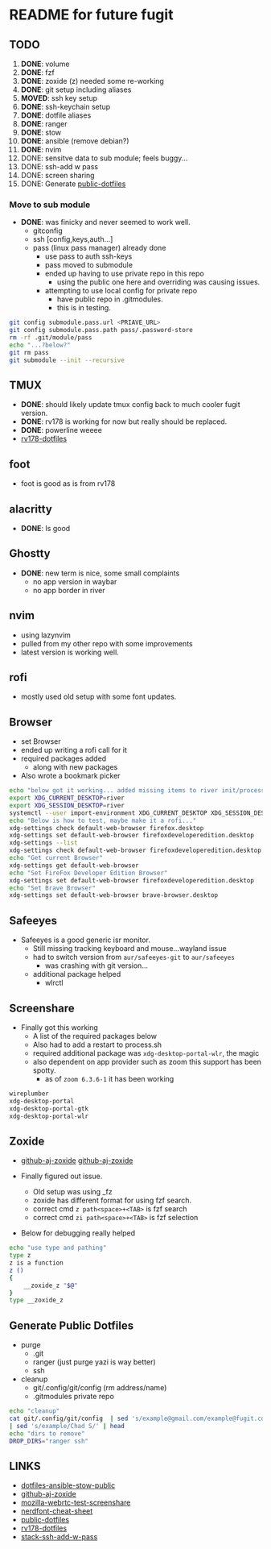 # README for future fugit

## TODO

1. **DONE**: volume
1. **DONE**: fzf
1. **DONE**: zoxide (z) needed some re-working
1. **DONE**: git setup including aliases
1. **MOVED**: ssh key setup
1. **DONE**: ssh-keychain setup
1. **DONE**: dotfile aliases
1. **DONE**: ranger
1. **DONE**: stow
1. **DONE**: ansible (remove debian?)
1. **DONE**: nvim
1. DONE: sensitve data to sub module; feels buggy...
1. DONE: ssh-add w pass
1. DONE: screen sharing
1. DONE: Generate [public-dotfiles][public-dotfiles]

### Move to sub module

- **DONE**: was finicky and never seemed to work well.
  - gitconfig
  - ssh [config,keys,auth...]
  - pass (linux pass manager) already done
    - use pass to auth ssh-keys
    - pass moved to submodule
    - ended up having to use private repo in this repo
      - using the public one here and overriding was causing issues.
    - attempting to use local config for private repo
      - have public repo in .gitmodules.
      - this is in testing.

```bash
git config submodule.pass.url <PRIAVE_URL>
git config submodule.pass.path pass/.password-store
rm -rf .git/module/pass
echo "...?below?"
git rm pass
git submodule --init --recursive
```

## TMUX

- **DONE**: should likely update tmux config back to much cooler fugit version.
- **DONE**: rv178 is working for now but really should be replaced.
- **DONE**: powerline weeee
- [rv178-dotfiles][rv178-dotfiles]

## foot

- foot is good as is from rv178

## alacritty

- **DONE**: Is good

## Ghostty

- **DONE**: new term is nice, some small complaints
  - no app version in waybar
  - no app border in river

## nvim

- using lazynvim
- pulled from my other repo with some improvements
- latest version is working well.

## rofi

- mostly used old setup with some font updates.

## Browser

- set Browser
- ended up writing a rofi call for it
- required packages added
  - along with new packages
- Also wrote a bookmark picker

```bash
echo "below got it working... added missing items to river init/process"
export XDG_CURRENT_DESKTOP=river
export XDG_SESSION_DESKTOP=river
systemctl --user import-environment XDG_CURRENT_DESKTOP XDG_SESSION_DESKTOP XDG_SESSION_TYPE
echo "Below is how to test, maybe make it a rofi..."
xdg-settings check default-web-browser firefox.desktop
xdg-settings set default-web-browser firefoxdeveloperedition.desktop
xdg-settings --list
xdg-settings check default-web-browser firefoxdeveloperedition.desktop
echo "Get current Browser"
xdg-settings get default-web-browser
echo "Set FireFox Developer Edition Browser"
xdg-settings set default-web-browser firefoxdeveloperedition.desktop
echo "Set Brave Browser"
xdg-settings set default-web-browser brave-browser.desktop
```

## Safeeyes

- Safeeyes is a good generic isr monitor.
  - Still missing tracking keyboard and mouse...wayland issue
  - had to switch version from `aur/safeeyes-git` to `aur/safeeyes`
    - was crashing with git version...
  - additional package helped
    - wlrctl

## Screenshare

- Finally got this working
  - A list of the required packages below
  - Also had to add a restart to process.sh
  - required additional package was `xdg-desktop-portal-wlr`, the magic
  - also dependent on app provider such as zoom this support has been spotty.
    - as of `zoom 6.3.6-1` it has been working

```txt
wireplumber
xdg-desktop-portal
xdg-desktop-portal-gtk
xdg-desktop-portal-wlr
```

## Zoxide

- [github-aj-zoxide] [github-aj-zoxide]
- Finally figured out issue.

  - Old setup was using \_fz
  - zoxide has different format for using fzf search.
  - correct cmd `z path<space>+<TAB>` is fzf search
  - correct cmd `zi path<space>+<TAB>` is fzf selection

- Below for debugging really helped

```bash
echo "use type and pathing"
type z
z is a function
z ()
{
    __zoxide_z "$@"
}
type __zoxide_z
```

## Generate Public Dotfiles

- purge
  - .git
  - ranger (just purge yazi is way better)
  - ssh
- cleanup
  - git/.config/git/config (rm address/name)
  - .gitmodules private repo

```bash
echo "cleanup"
cat git/.config/git/config  | sed 's/example@gmail.com/example@fugit.com/g' \
| sed 's/example/Chad S/' | head
echo "dirs to remove"
DROP_DIRS="ranger ssh"
```

## LINKS

- [dotfiles-ansible-stow-public][dotfiles-ansible-stow-public]
- [github-aj-zoxide][github-aj-zoxide]
- [mozilla-webrtc-test-screenshare][mozilla-webrtc-test-screenshare]
- [nerdfont-cheat-sheet][nerdfont-cheat-sheet]
- [public-dotfiles][public-dotfiles]
- [rv178-dotfiles][rv178-dotfiles]
- [stack-ssh-add-w-pass][stack-ssh-add-w-pass]

<!-- Identifiers, in alphabetical order -->

[dotfiles-ansible-stow-public]: https://github.com/fugit/public-dots-ansible-stow
[github-aj-zoxide]: https://github.com/ajeetdsouza/zoxide
[mozilla-webrtc-test-screenshare]: https://mozilla.github.io/webrtc-landing/gum_test.html
[nerdfont-cheat-sheet]: https://www.nerdfonts.com/cheat-sheet
[public-dotfiles]: https://github.com/fugit/public-dotifiles
[rv178-dotfiles]: https://github.com/rv178/.dotfiles
[stack-ssh-add-w-pass]: https://unix.stackexchange.com/questions/585782/how-can-i-have-ssh-add-query-pass-the-password-manager-for-passwords-when-it-a
